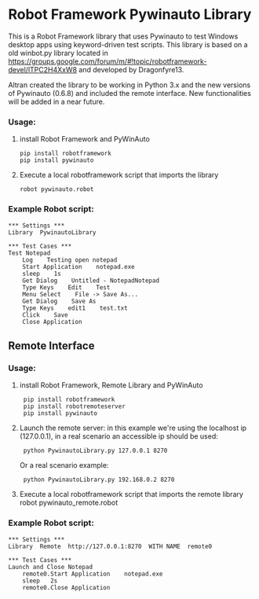 # Robot Framework Pywinauto Library

This is a Robot Framework library that uses Pywinauto to test Windows desktop apps using keyword-driven test scripts.
This library is based on a old winbot.py library located in https://groups.google.com/forum/m/#!topic/robotframework-devel/lTPC2H4XxW8 and developed by Dragonfyre13. 

Altran created the library to be working in Python 3.x and the new versions of Pywinauto (0.6.8) and included the remote interface. 
New functionalities will be added in a near future.

### Usage:
1. install Robot Framework and PyWinAuto

       pip install robotframework
       pip install pywinauto
    
3. Execute a local robotframework script that imports the library

       robot pywinauto.robot
    
### Example Robot script:
    *** Settings ***
    Library  PywinautoLibrary

    *** Test Cases ***
    Test Notepad
        Log    Testing open notepad
        Start Application    notepad.exe
        sleep    1s
        Get Dialog    Untitled - NotepadNotepad
        Type Keys    Edit    Test
        Menu Select    File -> Save As...
        Get Dialog    Save As
        Type Keys    edit1    test.txt
        Click    Save
        Close Application
    

## Remote Interface
### Usage:

1. install Robot Framework, Remote Library and PyWinAuto

        pip install robotframework
        pip install robotremoteserver
        pip install pywinauto

2. Launch the remote server: in this example we're using the localhost ip (127.0.0.1), in a real scenario an accessible ip should be used:    
        
        python PywinautoLibrary.py 127.0.0.1 8270
    
    Or a real scenario example:
   
        python PywinautoLibrary.py 192.168.0.2 8270
    
3. Execute a local robotframework script that imports the remote library
    robot pywinauto_remote.robot
    
    
### Example Robot script:
    *** Settings ***
    Library  Remote  http://127.0.0.1:8270  WITH NAME  remote0
    
    *** Test Cases ***
    Launch and Close Notepad
        remote0.Start Application    notepad.exe
        sleep   2s
        remote0.Close Application
        
